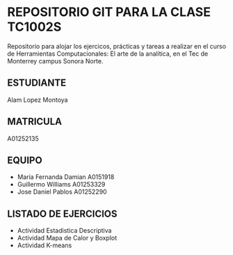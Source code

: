 # REPOSITORIO GIT PARA LA CLASE TC1002S
Repositorio para alojar los ejercicos, prácticas y tareas a realizar 
en el curso de Herramientas Computacionales: El arte de la analítica,
en el Tec de Monterrey campus Sonora Norte.
## ESTUDIANTE 
Alam Lopez Montoya	

## MATRICULA
A01252135

## EQUIPO
* Maria Fernanda Damian A0151918
* Guillermo Williams A01253329
* Jose Daniel Pablos A01252290

## LISTADO DE EJERCICIOS
* Actividad Estadistica Descriptiva
* Actividad Mapa de Calor y Boxplot
* Actividad K-means
